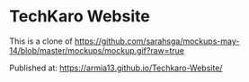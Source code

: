 # TechKaro Website

This is a clone of https://github.com/sarahsga/mockups-may-14/blob/master/mockups/mockup.gif?raw=true


Published at: https://armia13.github.io/Techkaro-Website/
